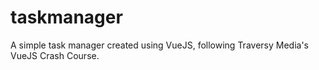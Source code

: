 # taskmanager
A simple task manager created using VueJS, following Traversy Media's VueJS Crash Course.
